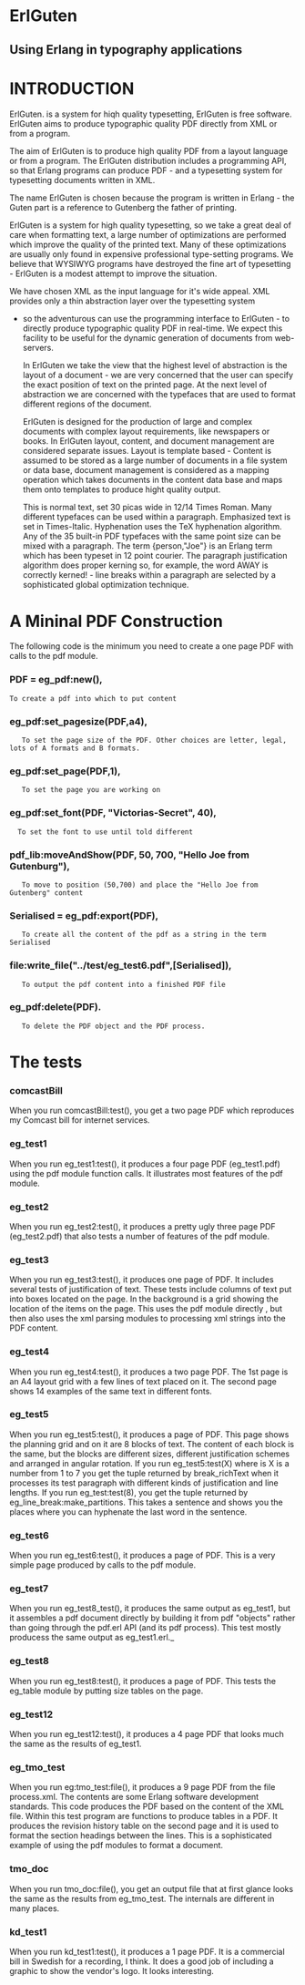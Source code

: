 
  
ErlGuten
========

Using Erlang in typography applications
---------------------------------------

INTRODUCTION
============

  ErlGuten.  is  a system  for  hiqh quality  typesetting,
ErlGuten  is  free software.   ErlGuten  aims  to produce  typographic
quality PDF directly from XML or from a program.

   The aim of ErlGuten is to produce high quality PDF from a layout
language  or from  a program.   The ErlGuten  distribution  includes a
programming  API, so  that Erlang  programs can  produce PDF  -  and a
typesetting system for typesetting documents written in XML.

  The  name  ErlGuten  is chosen  because  the program  is
written  in  Erlang  -  the  Guten part  is  a  reference  to
Gutenberg the father of printing.

  ErlGuten is a  system for high quality typesetting,  so we take a
great  deal  of   care  when  formatting  text,  a   large  number  of
optimizations are  performed which improve the quality  of the printed
text.  Many of these optimizations are usually only found in expensive
professional type-setting programs.   We believe that WYSIWYG programs
have  destroyed the fine  art of  typesetting -  ErlGuten is  a modest
attempt to improve the situation.

  We have  chosen XML as the  input language for  it's wide appeal.
XML provides only a thin abstraction layer over the typesetting system
- so the adventurous  can use the programming interface  to ErlGuten -
to directly  produce typographic quality PDF in  real-time.  We expect
this facility  to be  useful for the  dynamic generation  of documents
from web-servers.

  In  ErlGuten  we  take  the   view  that  the  highest  level  of
abstraction  is  the layout  of  a  document  - we  are  very
concerned  that the user  can specify  the exact  position of
text on  the printed  page. At  the next level  of abstraction  we are
concerned with the typefaces that are used to format different regions
of the document.

  ErlGuten  is designed  for the  production of  large  and complex
documents with  complex layout requirements,  like newspapers
or  books.    In  ErlGuten  layout,   content,  and  document
management  are  considered separate  issues.  Layout is  template
based -  Content is  assumed to  be stored as  a large  number of
documents in  a file  system or data  base, document  management is
considered  as  a mapping  operation  which  takes  documents in  the
content  data base  and  maps  them onto  templates  to produce  hight
quality output.

  This  is normal text,  set 30  picas wide  in 12/14  Times Roman.
Many   different   typefaces  can   be   used   within  a   paragraph.
Emphasized text is set in Times-Italic.  Hyphenation uses the
TeX hyphenation algorithm.  Any of  the 35 built-in PDF typefaces with
the  same  point  size  can  be  mixed with  a  paragraph.   The  term
{person,"Joe"} is  an Erlang term which  has been typeset
in 12  point courier.  The  paragraph justification algorithm
does  proper  kerning  so,  for  example, the  word  AWAY  is
correctly kerned!  - line breaks  within a paragraph are selected by a
sophisticated global optimization technique.





A Mininal PDF Construction
=========================

The following code is the minimum you need to create a one page PDF
with calls to the pdf module.

###   PDF = eg_pdf:new(),

    To create a pdf into which to put content

###    eg_pdf:set_pagesize(PDF,a4),

       To set the page size of the PDF. Other choices are letter, legal, lots of A formats and B formats.

###    eg_pdf:set_page(PDF,1),

       To set the page you are working on

###   eg_pdf:set_font(PDF, "Victorias-Secret", 40),

      To set the font to use until told different

###    pdf_lib:moveAndShow(PDF, 50, 700, "Hello Joe from Gutenburg"),

       To move to position (50,700) and place the "Hello Joe from Gutenberg" content

###    Serialised = eg_pdf:export(PDF),

       To create all the content of the pdf as a string in the term Serialised

###    file:write_file("../test/eg_test6.pdf",[Serialised]),

       To output the pdf content into a finished PDF file

###    eg_pdf:delete(PDF).

       To delete the PDF object and the PDF process.



The tests 
=========

### comcastBill

When you run comcastBill:test(), you get a two page PDF which reproduces my Comcast bill for internet services.
### eg_test1

When you run eg_test1:test(), it  produces a four page PDF (eg_test1.pdf) using the pdf module function calls. It illustrates most features of the pdf module.

### eg_test2

When you run eg_test2:test(), it produces a pretty ugly three page PDF (eg_test2.pdf) that also tests a number of features of the pdf module.

### eg_test3

When you run eg_test3:test(), it produces one page of PDF. It includes several tests of justification of text. These tests include columns of text put into boxes located on the page. In the background is a grid showing the location of the items on the page. This uses the pdf module directly , but then also uses the xml parsing modules to processing xml strings into the PDF content.

### eg_test4

When you run eg_test4:test(), it produces a two page PDF. The 1st page is an A4 layout grid with a few lines of text placed on it. The second page shows 14 examples of the same text in different fonts.

### eg_test5

When you run eg_test5:test(), it produces a page of PDF. This page shows the planning grid and on it are 8 blocks of text. The content of each block is the same, but the blocks are different sizes, different justification schemes and arranged in angular rotation.
If you run eg_test5:test(X) where is X is a number from 1 to 7 you get the tuple returned by break_richText when it processes its test paragraph with different kinds of justification and line lengths. If you run eg_test:test(8), you get the tuple returned by eg_line_break:make_partitions. This takes a sentence and shows you the places where you can hyphenate the last word in the sentence.

### eg_test6

When you run eg_test6:test(), it produces a page of PDF. This is a very simple page produced by calls to the pdf module.

### eg_test7

When you run eg_test8_test(), it produces the same output as eg_test1, but it assembles a pdf document directly by building it from pdf "objects"
 rather than going through the pdf.erl API (and its pdf process). This test mostly producess the same output as eg_test1.erl._

### eg_test8

When you run eg_test8:test(), it produces a page of PDF. This tests the eg_table module by putting size tables on the page.

### eg_test12

When you run eg_test12:test(), it produces a 4 page PDF that looks much the same as the results of eg_test1.

### eg_tmo_test

When you run eg:tmo_test:file(), it produces a 9 page PDF from the file process.xml. The contents are some Erlang software development standards. This code produces the PDF based on the content of the XML file. Within this test program are functions to produce tables in a PDF. It produces the revision history table on the second page and it is used to format the section headings between the lines. This is a sophisticated example of using the pdf modules to format a document.
 
### tmo_doc

When you run tmo_doc:file(), you get an output file that at first glance looks the same as the results from eg_tmo_test. The internals are different in many places. 

### kd_test1

When you run kd_test1:test(), it produces a 1 page PDF. It is a commercial bill in Swedish for a recording, I think. It does a good job of including a graphic to show the vendor's logo. It looks interesting.
